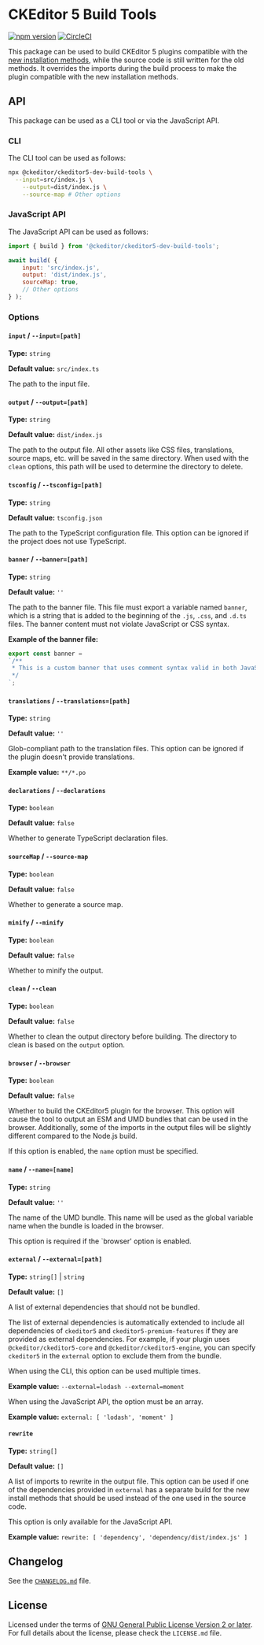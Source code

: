 CKEditor 5 Build Tools
====================

[![npm version](https://badge.fury.io/js/%40ckeditor%2Fckeditor5-dev-build-tools.svg)](https://www.npmjs.com/package/@ckeditor/ckeditor5-dev-build-tools)
[![CircleCI](https://circleci.com/gh/ckeditor/ckeditor5-dev.svg?style=shield)](https://app.circleci.com/pipelines/github/ckeditor/ckeditor5-dev?branch=master)

This package can be used to build CKEditor 5 plugins compatible with the [new installation methods](https://github.com/ckeditor/ckeditor5/issues/15502), while the source code is still written for the old methods. It overrides the imports during the build process to make the plugin compatible with the new installation methods.

## API

This package can be used as a CLI tool or via the JavaScript API.

### CLI

The CLI tool can be used as follows:

```bash
npx @ckeditor/ckeditor5-dev-build-tools \
  --input=src/index.js \
	--output=dist/index.js \
	--source-map # Other options
```

### JavaScript API

The JavaScript API can be used as follows:

```javascript
import { build } from '@ckeditor/ckeditor5-dev-build-tools';

await build( {
	input: 'src/index.js',
	output: 'dist/index.js',
	sourceMap: true,
	// Other options
} );
```

### Options

#### `input` / `--input=[path]`

**Type:** `string`

**Default value:** `src/index.ts`

The path to the input file.

#### `output` / `--output=[path]`

**Type:** `string`

**Default value:** `dist/index.js`

The path to the output file. All other assets like CSS files, translations, source maps, etc. will be saved in the same directory. When used with the `clean` options, this path will be used to determine the directory to delete.

#### `tsconfig` / `--tsconfig=[path]`

**Type:** `string`

**Default value:** `tsconfig.json`

The path to the TypeScript configuration file. This option can be ignored if the project does not use TypeScript.

#### `banner` / `--banner=[path]`

**Type:** `string`

**Default value:** `''`

The path to the banner file. This file must export a variable named `banner`, which is a string that is added to the beginning of the `.js`, `.css`, and `.d.ts` files. The banner content must not violate JavaScript or CSS syntax.

**Example of the banner file:**

```javascript
export const banner =
`/**
 * This is a custom banner that uses comment syntax valid in both JavaScript and CSS.
 */
`;
```

#### `translations` / `--translations=[path]`

**Type:** `string`

**Default value:** `''`

Glob-compliant path to the translation files. This option can be ignored if the plugin doesn't provide translations.

**Example value:** `**/*.po`

#### `declarations` / `--declarations`

**Type:** `boolean`

**Default value:** `false`

Whether to generate TypeScript declaration files.

#### `sourceMap` / `--source-map`

**Type:** `boolean`

**Default value:** `false`

Whether to generate a source map.

#### `minify` / `--minify`

**Type:** `boolean`

**Default value:** `false`

Whether to minify the output.

#### `clean` / `--clean`

**Type:** `boolean`

**Default value:** `false`

Whether to clean the output directory before building. The directory to clean is based on the `output` option.

#### `browser` / `--browser`

**Type:** `boolean`

**Default value:** `false`

Whether to build the CKEditor5 plugin for the browser. This option will cause the tool to output an ESM and UMD bundles that can be used in the browser. Additionally, some of the imports in the output files will be slightly different compared to the Node.js build.

If this option is enabled, the `name` option must be specified.

#### `name` / `--name=[name]`

**Type:** `string`

**Default value:** `''`

The name of the UMD bundle. This name will be used as the global variable name when the bundle is loaded in the browser.

This option is required if the `browser' option is enabled.

#### `external` / `--external=[path]`

**Type:** `string[]` | `string`

**Default value:** `[]`

A list of external dependencies that should not be bundled.

The list of external dependencies is automatically extended to include all dependencies of `ckeditor5` and `ckeditor5-premium-features` if they are provided as external dependencies. For example, if your plugin uses `@ckeditor/ckeditor5-core` and `@ckeditor/ckeditor5-engine`, you can specify `ckeditor5` in the `external` option to exclude them from the bundle.

When using the CLI, this option can be used multiple times.

**Example value:** `--external=lodash --external=moment`

When using the JavaScript API, the option must be an array.

**Example value:** `external: [ 'lodash', 'moment' ]`

#### `rewrite`

**Type:** `string[]`

**Default value:** `[]`

A list of imports to rewrite in the output file. This option can be used if one of the dependencies provided in `external` has a separate build for the new install methods that should be used instead of the one used in the source code.

This option is only available for the JavaScript API.

**Example value:** `rewrite: [ 'dependency', 'dependency/dist/index.js' ]`

## Changelog

See the [`CHANGELOG.md`](https://github.com/ckeditor/ckeditor5-dev/blob/master/packages/ckeditor5-dev-bump-year/CHANGELOG.md) file.

## License

Licensed under the terms of [GNU General Public License Version 2 or later](http://www.gnu.org/licenses/gpl.html). For full details about the license, please check the `LICENSE.md` file.
